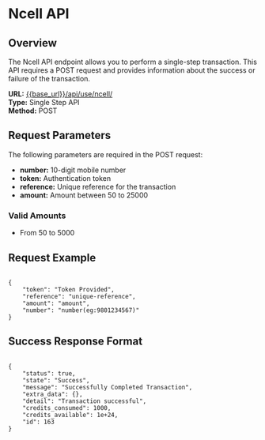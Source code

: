 # Ncell API

## Overview

The Ncell API endpoint allows you to perform a single-step transaction. This API requires a POST request and provides information about the success or failure of the transaction.

**URL:** [{{base_url}}/api/use/ncell/](https://services.khalti.com/api/use/ncell/)  
**Type:** Single Step API  
**Method:** POST

## Request Parameters

The following parameters are required in the POST request:

- **number:** 10-digit mobile number
- **token:** Authentication token
- **reference:** Unique reference for the transaction
- **amount:** Amount between 50 to 25000

### Valid Amounts

- From 50 to 5000

## Request Example



<pre><code class="json">
{
    "token": "Token Provided",
    "reference": "unique-reference",
    "amount": "amount",
    "number": "number(eg:9801234567)"
}
</code></pre>


## Success Response Format
<pre><code class="json">
{
    "status": true,
    "state": "Success",
    "message": "Successfully Completed Transaction",
    "extra_data": {},
    "detail": "Transaction successful",
    "credits_consumed": 1000,
    "credits_available": 1e+24,
    "id": 163
}
</code></pre>

